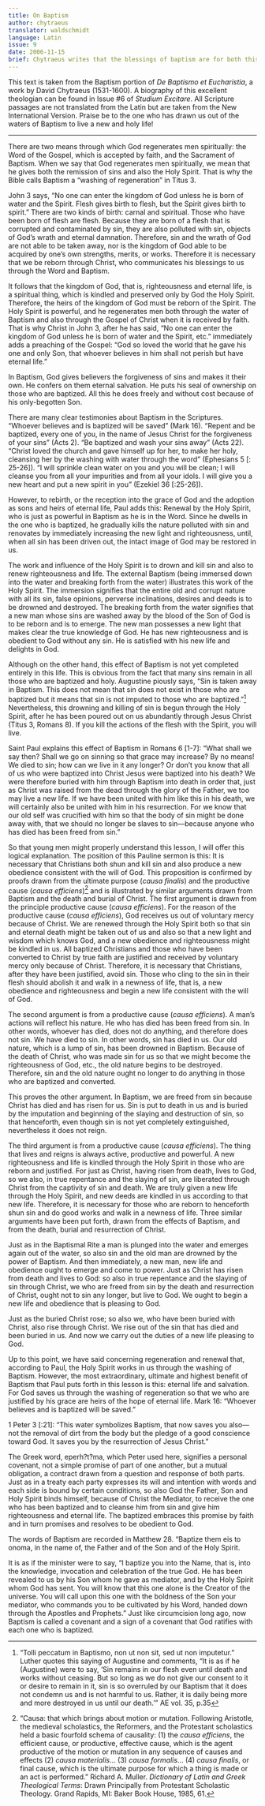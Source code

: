 ```yaml
---
title: On Baptism
author: chytraeus
translator: waldschmidt
language: Latin
issue: 9
date: 2006-11-15
brief: Chytraeus writes that the blessings of baptism are for both this life and the life to come.
---
```


This text is taken from the Baptism portion of *De Baptismo et Eucharistia*, a work by David Chytraeus (1531-1600). A biography of this excellent theologian can be found in Issue #6 of *Studium Excitare*. All Scripture passages are not translated from the Latin but are taken from the New International Version. Praise be to the one who has drawn us out of the waters of Baptism to live a new and holy life! 

---

There are two means through which God regenerates men spiritually: the Word of the Gospel, which is accepted by faith, and the Sacrament of Baptism. When we say that God regenerates men spiritually, we mean that he gives both the remission of sins and also the Holy Spirit. That is why the Bible calls Baptism a “washing of regeneration” in Titus 3. 

John 3 says, “No one can enter the kingdom of God unless he is born of water and the Spirit. Flesh gives birth to flesh, but the Spirit gives birth to spirit.” There are two kinds of birth: carnal and spiritual. Those who have been born of flesh are flesh. Because they are born of a flesh that is corrupted and contaminated by sin, they are also polluted with sin, objects of God’s wrath and eternal damnation. Therefore, sin and the wrath of God are not able to be taken away, nor is the kingdom of God able to be acquired by one’s own strengths, merits, or works. Therefore it is necessary that we be reborn through Christ, who communicates his blessings to us through the Word and Baptism. 

It follows that the kingdom of God, that is, righteousness and eternal life, is a spiritual thing, which is kindled and preserved only by God the Holy Spirit. Therefore, the heirs of the kingdom of God must be reborn of the Spirit. The Holy Spirit is powerful, and he regenerates men both through the water of Baptism and also through the Gospel of Christ when it is received by faith. That is why Christ in John 3, after he has said, “No one can enter the kingdom of God unless he is born of water and the Spirit, etc.” immediately adds a preaching of the Gospel: “God so loved the world that he gave his one and only Son, that whoever believes in him shall not perish but have eternal life.”

In Baptism, God gives believers the forgiveness of sins and makes it their own. He confers on them eternal salvation. He puts his seal of ownership on those who are baptized. All this he does freely and without cost because of his only-begotten Son.
 
There are many clear testimonies about Baptism in the Scriptures. “Whoever believes and is baptized will be saved” (Mark 16). “Repent and be baptized, every one of you, in the name of Jesus Christ for the forgiveness of your sins” (Acts 2). “Be baptized and wash your sins away” (Acts 22). “Christ loved the church and gave himself up for her, to make her holy, cleansing her by the washing with water through the word” (Ephesians 5 [: 25-26]). “I will sprinkle clean water on you and you will be clean; I will cleanse you from all your impurities and from all your idols. I will give you a new heart and put a new spirit in you” (Ezekiel 36 [:25-26]).

However, to rebirth, or the reception into the grace of God and the adoption as sons and heirs of eternal life, Paul adds this: Renewal by the Holy Spirit, who is just as powerful in Baptism as he is in the Word. Since he dwells in the one who is baptized, he gradually kills the nature polluted with sin and renovates by immediately increasing the new light and righteousness, until, when all sin has been driven out, the intact image of God may be restored in us.

The work and influence of the Holy Spirit is to drown and kill sin and also to renew righteousness and life. The external Baptism (being immersed down into the water and breaking forth from the water) illustrates this work of the Holy Spirit. The immersion signifies that the entire old and corrupt nature with all its sin, false opinions, perverse inclinations, desires and deeds is to be drowned and destroyed. The breaking forth from the water signifies that a new man whose sins are washed away by the blood of the Son of God is to be reborn and is to emerge. The new man possesses a new light that makes clear the true knowledge of God. He has new righteousness and is obedient to God without any sin. He is satisfied with his new life and delights in God. 

Although on the other hand, this effect of Baptism is not yet completed entirely in this life. This is obvious from the fact that many sins remain in all those who are baptized and holy. Augustine piously says, “Sin is taken away in Baptism. This does not mean that sin does not exist in those who are baptized but it means that sin is not imputed to those who are baptized.”[^sin] Nevertheless, this drowning and killing of sin is begun through the Holy Spirit, after he has been poured out on us abundantly through Jesus Christ (Titus 3, Romans 8). If you kill the actions of the flesh with the Spirit, you will live. 

[^sin]: “Tolli peccatum in Baptismo, non ut non sit, sed ut non imputetur.” Luther quotes this saying of Augustine and comments, “It is as if he (Augustine) were to say, ‘Sin remains in our flesh even until death and works without ceasing. But so long as we do not give our consent to it or desire to remain in it, sin is so overruled by our Baptism that it does not condemn us and is not harmful to us. Rather, it is daily being more and more destroyed in us until our death.’” AE vol. 35, p.35

Saint Paul explains this effect of Baptism in Romans 6 [1-7]: “What shall we say then? Shall we go on sinning so that grace may increase? By no means! We died to sin; how can we live in it any longer? Or don’t you know that all of us who were baptized into Christ Jesus were baptized into his death? We were therefore buried with him through Baptism into death in order that, just as Christ was raised from the dead through the glory of the Father, we too may live a new life. If we have been united with him like this in his death, we will certainly also be united with him in his resurrection. For we know that our old self was crucified with him so that the body of sin might be done away with, that we should no longer be slaves to sin—because anyone who has died has been freed from sin.” 

So that young men might properly understand this lesson, I will offer this logical explanation. The position of this Pauline sermon is this: It is necessary that Christians both shun and kill sin and also produce a new obedience consistent with the will of God. This proposition is confirmed by proofs drawn from the ultimate purpose (*causa finalis*) and the productive cause (*causa efficiens*)[^causa] and is illustrated by similar arguments drawn from Baptism and the death and burial of Christ. The first argument is drawn from the principle productive cause (*causa efficiens*). For the reason of the productive cause (*causa efficiens*), God receives us out of voluntary mercy because of Christ. We are renewed through the Holy Spirit both so that sin and eternal death might be taken out of us and also so that a new light and wisdom which knows God, and a new obedience and righteousness might be kindled in us. All baptized Christians and those who have been converted to Christ by true faith are justified and received by voluntary mercy only because of Christ. Therefore, it is necessary that Christians, after they have been justified, avoid sin. Those who cling to the sin in their flesh should abolish it and walk in a newness of life, that is, a new obedience and righteousness and begin a new life consistent with the will of God.

[^causa]: “Causa: that which brings about motion or mutation. Following Aristotle, the medieval scholastics, the Reformers, and the Protestant scholastics held a basic fourfold schema of causality: (1) the *causa efficiens*, the efficient cause, or productive, effective cause, which is the agent productive of the motion or mutation in any sequence of causes and effects (2) *causa materialis*… (3) *causa formalis*… (4) *causa finalis*, or final cause, which is the ultimate purpose for which a thing is made or an act is performed.” Richard A. Muller. *Dictionary of Latin and Greek Theological Terms*: Drawn Principally from Protestant Scholastic Theology. Grand Rapids, MI: Baker Book House, 1985, 61.

The second argument is from a productive cause (*causa efficiens*). A man’s actions will reflect his nature.  He who has died has been freed from sin. In other words, whoever has died, does not do anything, and therefore does not sin. We have died to sin. In other words, sin has died in us. Our old nature, which is a lump of sin, has been drowned in Baptism. Because of the death of Christ, who was made sin for us so that we might become the righteousness of God, etc., the old nature begins to be destroyed. Therefore, sin and the old nature ought no longer to do anything in those who are baptized and converted. 

This proves the other argument. In Baptism, we are freed from sin because Christ has died and has risen for us. Sin is put to death in us and is buried by the imputation and beginning of the slaying and destruction of sin, so that henceforth, even though sin is not yet completely extinguished, nevertheless it does not reign.  

The third argument is from a productive cause (*causa efficiens*). The thing that lives and reigns is always active, productive and powerful. A new righteousness and life is kindled through the Holy Spirit in those who are reborn and justified. For just as Christ, having risen from death, lives to God, so we also, in true repentance and the slaying of sin, are liberated through Christ from the captivity of sin and death. We are truly given a new life through the Holy Spirit, and new deeds are kindled in us according to that new life. Therefore, it is necessary for those who are reborn to henceforth shun sin and do good works and walk in a newness of life. Three similar arguments have been put forth, drawn from the effects of Baptism, and from the death, burial and resurrection of Christ. 

Just as in the Baptismal Rite a man is plunged into the water and emerges again out of the water, so also sin and the old man are drowned by the power of Baptism. And then immediately, a new man, new life and obedience ought to emerge and come to power.
Just as Christ has risen from death and lives to God: so also in true repentance and the slaying of sin through Christ, we who are freed from sin by the death and resurrection of Christ, ought not to sin any longer, but live to God. We ought to begin a new life and obedience that is pleasing to God. 

Just as the buried Christ rose; so also we, who have been buried with Christ, also rise through Christ. We rise out of the sin that has died and been buried in us. And now we carry out the duties of a new life pleasing to God. 

Up to this point, we have said concerning regeneration and renewal that, according to Paul, the Holy Spirit works in us through the washing of Baptism. However, the most extraordinary, ultimate and highest benefit of Baptism that Paul puts forth in this lesson is this: eternal life and salvation. For God saves us through the washing of regeneration so that we who are justified by his grace are heirs of the hope of eternal life. Mark 16: “Whoever believes and is baptized will be saved.”

1 Peter 3 [:21]: “This water symbolizes Baptism, that now saves you also—not the removal of dirt from the body but the pledge of a good conscience toward God. It saves you by the resurrection of Jesus Christ.”

The Greek word, eperh?t?ma, which Peter used here, signifies a personal covenant, not a simple promise of part of one another, but a mutual obligation, a contract drawn from a question and response of both parts. Just as in a treaty each party expresses its will and intention with words and each side is bound by certain conditions, so also God the Father, Son and Holy Spirit binds himself, because of Christ the Mediator, to receive the one who has been baptized and to cleanse him from sin and give him righteousness and eternal life. The baptized embraces this promise by faith and in turn promises and resolves to be obedient to God. 

The words of Baptism are recorded in Matthew 28. “Baptize them eis to onoma, in the name of, the Father and of the Son and of the Holy Spirit. 

It is as if the minister were to say, “I baptize you into the Name, that is, into the knowledge, invocation and celebration of the true God. He has been revealed to us by his Son whom he gave as mediator, and by the Holy Spirit whom God has sent. You will know that this one alone is the Creator of the universe. You will call upon this one with the boldness of the Son your mediator, who commands you to be cultivated by his Word, handed down through the Apostles and Prophets.” Just like circumcision long ago, now Baptism is called a covenant and a sign of a covenant that God ratifies with each one who is baptized.